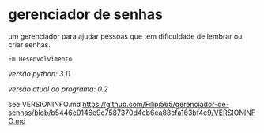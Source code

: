# gerenciador de senhas
um gerenciador para ajudar pessoas que tem dificuldade de lembrar ou criar senhas.

```Em Desenvolvimento```


*versão python: 3.11*

*versão atual do programa: 0.2*

see VERSIONINFO.md https://github.com/Filipi565/gerenciador-de-senhas/blob/b5446e0146e9c7587370d4eb6ca88cfa163bf4e9/VERSIONINFO.md
